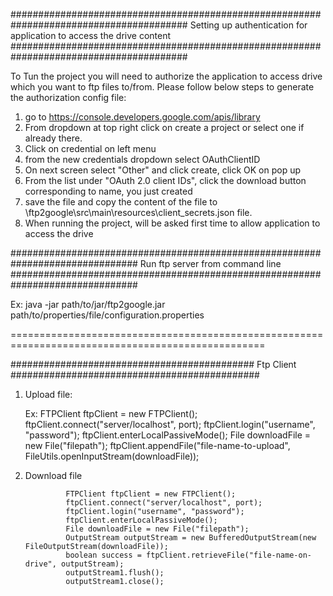 

########################################################################################
Setting up authentication for application to access the drive content
########################################################################################

To Tun the project you will need to authorize the application to access drive which you want to ftp files to/from.
Please follow below steps to generate the authorization config file:

1) go to https://console.developers.google.com/apis/library
2) From dropdown at top right click on create a project or select one if already there.
3) Click on credential on left menu
4) from the new credentials dropdown select OAuthClientID
5) On next screen select "Other" and click create, click OK on pop up
6) From the list under "OAuth 2.0 client IDs", click the download button corresponding to name, you just created
7) save the file and copy the content of the file to \ftp2google\src\main\resources\client_secrets.json file.
8) When running the project, will be asked first time to allow application to access the drive



###############################################################################
Run ftp server from command line
###############################################################################

Ex: java -jar path/to/jar/ftp2google.jar path/to/properties/file/configuration.properties


==================================================================================================

############################################
Ftp Client
#############################################

1) Upload file:

    Ex:
    			FTPClient ftpClient = new FTPClient();
    			ftpClient.connect("server/localhost", port);
    			ftpClient.login("username", "password");
    			ftpClient.enterLocalPassiveMode();
    			File downloadFile = new File("filepath");
    			ftpClient.appendFile("file-name-to-upload", FileUtils.openInputStream(downloadFile));


2) Download file

    			FTPClient ftpClient = new FTPClient();
    			ftpClient.connect("server/localhost", port);
    			ftpClient.login("username", "password");
    			ftpClient.enterLocalPassiveMode();
    			File downloadFile = new File("filepath");
    			OutputStream outputStream = new BufferedOutputStream(new FileOutputStream(downloadFile));
    			boolean success = ftpClient.retrieveFile("file-name-on-drive", outputStream);
                outputStream1.flush();
    			outputStream1.close();
